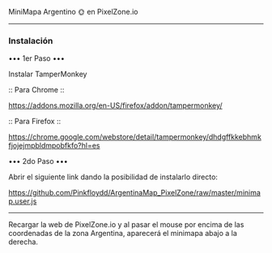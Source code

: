 MiniMapa Argentino 🌞 en PixelZone.io

--------------------------------------------------------------

### **Instalación** ###



••• 1er Paso •••

Instalar TamperMonkey

:: Para Chrome ::

https://addons.mozilla.org/en-US/firefox/addon/tampermonkey/

:: Para Firefox ::

https://chrome.google.com/webstore/detail/tampermonkey/dhdgffkkebhmkfjojejmpbldmpobfkfo?hl=es

••• 2do Paso •••

Abrir el siguiente link dando la posibilidad de instalarlo directo:

https://github.com/Pinkfloydd/ArgentinaMap_PixelZone/raw/master/minimap.user.js

--------------------------------------------------------------

Recargar la web de PixelZone.io y al pasar el mouse por encima de las coordenadas de la zona Argentina, aparecerá el minimapa abajo a la derecha.
